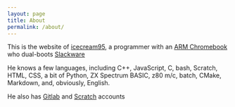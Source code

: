 ```yaml
---
layout: page
title: About
permalink: /about/
---
```


This is the website of [icecream95](https://github.com/icecream95), a programmer with an [ARM 
Chromebook](https://www.asus.com/Laptops/ASUS_Chromebook_C201/) who dual-boots [Slackware](slackware.com)

He knows a few languages, including C++, JavaScript, C, bash, Scratch, HTML, CSS, a bit of Python, ZX Spectrum BASIC, z80 m/c, batch, CMake, Markdown, and, obviously, English.

He also has [Gitlab](https://gitlab.com/icecream95) and [Scratch](https://scratch.mit.edu/users/icecream95) accounts
